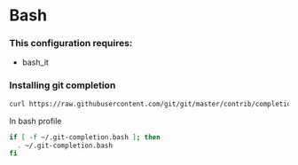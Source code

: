 # Bash

### This configuration requires:

* bash_it

### Installing git completion

```bash
curl https://raw.githubusercontent.com/git/git/master/contrib/completion/git-completion.bash -o ~/.git-completion.bash
```

In bash profile

```bash
if [ -f ~/.git-completion.bash ]; then
  . ~/.git-completion.bash
fi
```
